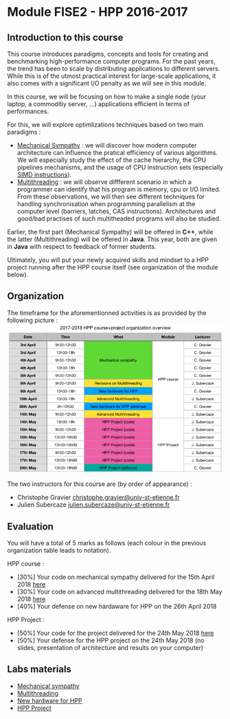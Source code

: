 # Module FISE2 - HPP 2016-2017

## Introduction to this course

This course introduces paradigms, concepts and tools for creating and benchmarking high-performance computer programs.
For the past years, the trend has been to scale by distributing applications to different servers.
While this is of the utmost practical interest for large-scale applications, it also comes with a significant I/O penalty as we will see in this module.

In this course, we will be focusing on how to make a single node (your laptop, a commoditiy server, ...) applications efficient in terms of performances.

For this, we will explore optimlizations techniques based on two main paradigms :
- [Mechanical Sympathy](http://mechanical-sympathy.blogspot.fr/) : we will discover how modern computer architecture can influence the pratical efficiency of various algorithms. We will especially study the effect of the cache hierarchy, the CPU pipelines mechanisms, and the usage of CPU instruction sets (especially [SIMD instructions](https://www.kernel.org/pub/linux/kernel/people/geoff/cell/ps3-linux-docs/CellProgrammingTutorial/BasicsOfSIMDProgramming.html)).
- [Multithreading](http://docs.oracle.com/javase/tutorial/essential/concurrency/procthread.html) : we will observe diffferent scenario in which a programmer can identify that his program is memory, cpu or I/O limited. From these observations, we will then see different techniques for handling synchronisation when programming parallelism at the computer level (barriers, latches, CAS instructions). Architectures and good/bad practises of such multitheaded programs will also be studied.


Earlier, the first part (Mechanical Sympathy) will be offered in **C++**, while the latter (Multithreading) will be offered in **Java**.
This year, both are given in **Java** with respect to feedback of former students.

Ultimately, you will put your newly acquired skills and mindset to a HPP project running after the HPP course itself (see organization of the module below).


## Organization

The timeframe for the aforementionned activities is as provided by the following picture :
![](./resources/figures/orga.png)

The two instructors for this course are (by order of appearance) :
- Christophe Gravier <christophe.gravier@univ-st-etienne.fr>
- Julien Subercaze <julien.subercaze@univ-st-etienne.fr>


## Evaluation

You will have a total of 5 marks as follows (each colour in the previous organization table leads to notation).

HPP course :
- [30%] Your code on mechanical sympathy delivered for the 15th April 2018 [here](https://mootse.telecom-st-etienne.fr/mod/assign/view.php?id=13592)
- [30%] Your code on advanced multithreading delivered for the 18th May 2018 [here](https://mootse.telecom-st-etienne.fr/mod/assign/view.php?id=13593)
- [40%] Your defense on new hardaware for HPP on the 26th April 2018


HPP Project :
- [50%] Your code for the project delivered for the 24th May 2018 [here](https://mootse.telecom-st-etienne.fr/mod/assign/view.php?id=13594)
- [50%] Your defense for the HPP project on the 24th May 2018 (no slides, presentation of architecture and results on your computer)


## Labs materials

- [Mechanical sympathy](./lab1/README.md)
- [Multithreading](./lab2/README.md)
- [New hardware for HPP](./lab3/README.md)
- [HPP Project](./project/README.md)
